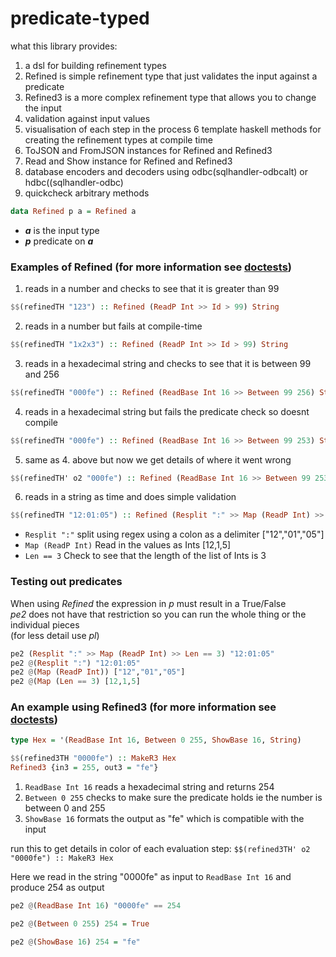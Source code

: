 # predicate-typed

what this library provides:
1. a dsl for building refinement types
2. Refined is simple refinement type that just validates the input against a predicate
3. Refined3 is a more complex refinement type that allows you to change the input
4. validation against input values
5. visualisation of each step in the process
6  template haskell methods for creating the refinement types at compile time
7. ToJSON and FromJSON instances for Refined and Refined3
8. Read and Show instance for Refined and Refined3
9. database encoders and decoders using odbc(sqlhandler-odbcalt) or hdbc((sqlhandler-odbc)
10. quickcheck arbitrary methods

```haskell
data Refined p a = Refined a
```
* **_a_** is the input type
* **_p_** predicate on **_a_**

### Examples of Refined (for more information see [doctests](src/Refined.hs))
1. reads in a number and checks to see that it is greater than 99
```haskell
$$(refinedTH "123") :: Refined (ReadP Int >> Id > 99) String
```

2. reads in a number but fails at compile-time
```haskell
$$(refinedTH "1x2x3") :: Refined (ReadP Int >> Id > 99) String
```

3. reads in a hexadecimal string and checks to see that it is between 99 and 256
```haskell
$$(refinedTH "000fe") :: Refined (ReadBase Int 16 >> Between 99 256) String
```

4. reads in a hexadecimal string but fails the predicate check so doesnt compile
```haskell
$$(refinedTH "000fe") :: Refined (ReadBase Int 16 >> Between 99 253) String
```

5. same as 4. above but now we get details of where it went wrong
```haskell
$$(refinedTH' o2 "000fe") :: Refined (ReadBase Int 16 >> Between 99 253) String
```

6. reads in a string as time and does simple validation
```haskell
$$(refinedTH "12:01:05") :: Refined (Resplit ":" >> Map (ReadP Int) >> Len == 3) String
```
  * `Resplit ":"`
     split using regex using a colon as a delimiter  ["12","01","05"]
  * `Map (ReadP Int)`
     Read in the values as Ints                      [12,1,5]
  * `Len == 3`
     Check to see that the length of the list of Ints is 3


### Testing out predicates
When using _Refined_ the expression in _p_ must result in a True/False\
_pe2_ does not have that restriction so you can run the whole thing or the individual pieces\
(for less detail use _pl_)

```haskell
pe2 (Resplit ":" >> Map (ReadP Int) >> Len == 3) "12:01:05"
pe2 @(Resplit ":") "12:01:05"
pe2 @(Map (ReadP Int)) ["12","01","05"]
pe2 @(Map (Len == 3) [12,1,5]
```

### An example using Refined3 (for more information see [doctests](src/Refined3.hs))

```haskell
type Hex = '(ReadBase Int 16, Between 0 255, ShowBase 16, String)

$$(refined3TH "0000fe") :: MakeR3 Hex
Refined3 {in3 = 255, out3 = "fe"}
```
1. `ReadBase Int 16`
    reads a hexadecimal string and returns 254
2. `Between 0 255`
    checks to make sure the predicate holds ie the number is between 0 and 255
3. `ShowBase 16`
    formats the output as "fe" which is compatible with the input

run this to get details in color of each evaluation step:
`$$(refined3TH' o2 "0000fe") :: MakeR3 Hex`

Here we read in the string "0000fe" as input to `ReadBase Int 16` and produce 254 as output
```haskell
pe2 @(ReadBase Int 16) "0000fe" == 254

pe2 @(Between 0 255) 254 = True

pe2 @(ShowBase 16) 254 = "fe"
```

